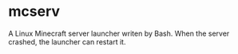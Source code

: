 mcserv
======

A Linux Minecraft server launcher writen by Bash. When the server crashed, the launcher can restart it.
